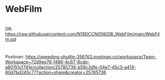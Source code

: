 # WebFilm
#
DB:
https://raw.githubusercontent.com/N19DCCN058/DB_WebFilm/main/WebFilm.sql
#
Postman:
https://speeding-shuttle-356763.postman.co/workspace/Team-Workspace~72d9ee76-f486-4c67-8cde-a80151cf741e/collection/25785736-b59c3dfe-04e7-45c3-a414-80d7bd245c77?action=share&creator=25785736
